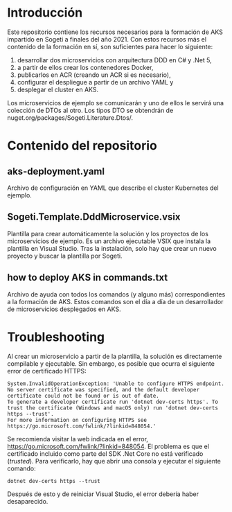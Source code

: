 # Introducción

Este repositorio contiene los recursos necesarios para la formación de AKS impartido en Sogeti a finales del año 2021. Con estos recursos más el contenido de la formación en sí, son suficientes para hacer lo siguiente:

1. desarrollar dos microservicios con arquitectura DDD en C# y .Net 5, 
2. a partir de ellos crear los contenedores Docker, 
3. publicarlos en ACR (creando un ACR si es necesario),
4. configurar el despliegue a partir de un archivo YAML y
5. desplegar el cluster en AKS.

Los microservicios de ejemplo se comunicarán y uno de ellos le servirá una colección de DTOs al otro. Los tipos DTO se obtendrán de nuget.org/packages/Sogeti.Literature.Dtos/.

# Contenido del repositorio

## aks-deployment.yaml

Archivo de configuración en YAML que describe el cluster Kubernetes del ejemplo.

## Sogeti.Template.DddMicroservice.vsix

Plantilla para crear automáticamente la solución y los proyectos de los microservicios de ejemplo. Es un archivo ejecutable VSIX que instala la plantilla en Visual Studio. Tras la instalación, solo hay que crear un nuevo proyecto y buscar la plantilla por Sogeti.

## how to deploy AKS in commands.txt

Archivo de ayuda con todos los comandos (y alguno más) correspondientes a la formación de AKS. Estos comandos son el día a día de un desarrollador de microservicios desplegados en AKS.

# Troubleshooting

Al crear un microservicio a partir de la plantilla, la solución es directamente compilable y ejecutable. Sin embargo, es posible que ocurra el siguiente error de certificado HTTPS:

```
System.InvalidOperationException: 'Unable to configure HTTPS endpoint. No server certificate was specified, and the default developer certificate could not be found or is out of date.
To generate a developer certificate run 'dotnet dev-certs https'. To trust the certificate (Windows and macOS only) run 'dotnet dev-certs https --trust'.
For more information on configuring HTTPS see https://go.microsoft.com/fwlink/?linkid=848054.'
```

Se recomienda visitar la web indicada en el error, https://go.microsoft.com/fwlink/?linkid=848054. El problema es que el certificado incluido como parte del SDK .Net Core no está verificado (_trusted_). Para verificarlo, hay que abrir una consola y ejecutar el siguiente comando:

```
dotnet dev-certs https --trust
```

Después de esto y de reiniciar Visual Studio, el error debería haber desaparecido.